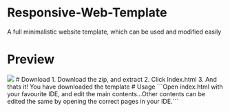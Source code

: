 # Responsive-Web-Template
A full minimalistic website template, which can be used and modified easily
# Preview
<img src="https://media.discordapp.net/attachments/944446533049413662/972398730609324062/unknown.png?width=1297&height=625">
# Download
1. Download the zip, and extract
2. Click Index.html
3. And thats it! You have downloaded the template
# Usage
```Open index.html with your favourite IDE, and edit the main contents...Other contents can be edited the same by opening the correct pages in your IDE.```
